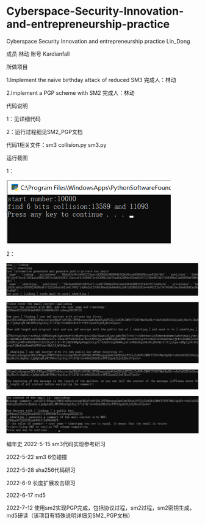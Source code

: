 # Cyberspace-Security-Innovation-and-entrepreneurship-practice
Cyberspace Security Innovation and entrepreneurship practice
Lin_Dong 

成员 林动 账号 Kardianfall

所做项目

1.Implement the naïve birthday attack of reduced SM3 完成人：林动

2.Implement a PGP scheme with SM2 完成人：林动

代码说明

1：见详细代码

2：运行过程细见SM2_PGP文档

代码1相关文件：sm3 collision.py     sm3.py

运行截图

1：

![image](https://github.com/Kardianfall/Cyberspace-Security-Innovation-and-entrepreneurship-practice/blob/main/KJ7CSKC266T7ANXE4A2%60%24%5B8.png)

2：

![image](https://github.com/Kardianfall/Cyberspace-Security-Innovation-and-entrepreneurship-practice/blob/main/1.png)

![image](https://github.com/Kardianfall/Cyberspace-Security-Innovation-and-entrepreneurship-practice/blob/main/2.png)

![image](https://github.com/Kardianfall/Cyberspace-Security-Innovation-and-entrepreneurship-practice/blob/main/3.png)

![image](https://github.com/Kardianfall/Cyberspace-Security-Innovation-and-entrepreneurship-practice/blob/main/4.png)


编年史
2022-5-15 sm3代码实现参考研习

2022-5-22 sm3 6位碰撞

2022-5-28 sha256代码研习

2022-6-9 长度扩展攻击研习

2022-6-17 md5

2022-7-12 使用sm2实现PGP完成，包括协议过程，sm2过程，sm2密钥生成，md5研读（该项目有特殊说明详细见SM2_PGP文档）
